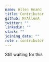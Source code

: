 ```yaml
---
name: Allen Anand
title: Contributor
github: MrAllenA
twitter: ""
linkedin: ""
slack: ""
joining_date: ""
role : contributor
---
```


Still waiting for this
